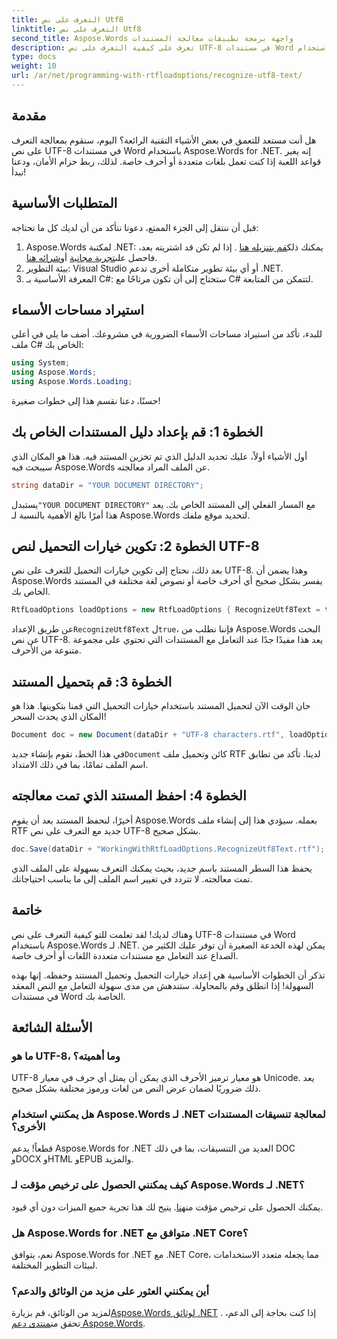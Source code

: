 ```yaml
---
title: التعرف على نص Utf8
linktitle: التعرف على نص Utf8
second_title: Aspose.Words واجهة برمجة تطبيقات معالجة المستندات
description: تعرف على كيفية التعرف على نص UTF-8 في مستندات Word باستخدام Aspose.Words لـ .NET من خلال هذا الدليل المفصل خطوة بخطوة.
type: docs
weight: 10
url: /ar/net/programming-with-rtfloadoptions/recognize-utf8-text/
---
```

## مقدمة

هل أنت مستعد للتعمق في بعض الأشياء التقنية الرائعة؟ اليوم، سنقوم بمعالجة التعرف على نص UTF-8 في مستندات Word باستخدام Aspose.Words for .NET. إنه يغير قواعد اللعبة إذا كنت تعمل بلغات متعددة أو أحرف خاصة. لذلك، ربط حزام الأمان، ودعنا نبدأ!

## المتطلبات الأساسية

قبل أن ننتقل إلى الجزء الممتع، دعونا نتأكد من أن لديك كل ما تحتاجه:

1.  Aspose.Words لمكتبة .NET: يمكنك ذلك[قم بتنزيله هنا](https://releases.aspose.com/words/net/) . إذا لم تكن قد اشتريته بعد، فاحصل على[تجربة مجانية](https://releases.aspose.com/) أو[شرائه هنا](https://purchase.aspose.com/buy).
2. بيئة التطوير: Visual Studio أو أي بيئة تطوير متكاملة أخرى تدعم .NET.
3. المعرفة الأساسية بـ C#: ستحتاج إلى أن تكون مرتاحًا مع C# لتتمكن من المتابعة.

## استيراد مساحات الأسماء

للبدء، تأكد من استيراد مساحات الأسماء الضرورية في مشروعك. أضف ما يلي في أعلى ملف C# الخاص بك:

```csharp
using System;
using Aspose.Words;
using Aspose.Words.Loading;
```

حسنًا، دعنا نقسم هذا إلى خطوات صغيرة!

## الخطوة 1: قم بإعداد دليل المستندات الخاص بك

أول الأشياء أولاً، عليك تحديد الدليل الذي تم تخزين المستند فيه. هذا هو المكان الذي سيبحث فيه Aspose.Words عن الملف المراد معالجته.

```csharp
string dataDir = "YOUR DOCUMENT DIRECTORY";
```

 يستبدل`"YOUR DOCUMENT DIRECTORY"` مع المسار الفعلي إلى المستند الخاص بك. يعد هذا أمرًا بالغ الأهمية بالنسبة لـ Aspose.Words لتحديد موقع ملفك.

## الخطوة 2: تكوين خيارات التحميل لنص UTF-8

بعد ذلك، نحتاج إلى تكوين خيارات التحميل للتعرف على نص UTF-8. وهذا يضمن أن Aspose.Words يفسر بشكل صحيح أي أحرف خاصة أو نصوص لغة مختلفة في المستند الخاص بك.

```csharp
RtfLoadOptions loadOptions = new RtfLoadOptions { RecognizeUtf8Text = true };
```

 عن طريق الإعداد`RecognizeUtf8Text` ل`true`، فإننا نطلب من Aspose.Words البحث عن نص UTF-8. يعد هذا مفيدًا جدًا عند التعامل مع المستندات التي تحتوي على مجموعة متنوعة من الأحرف.

## الخطوة 3: قم بتحميل المستند

حان الوقت الآن لتحميل المستند باستخدام خيارات التحميل التي قمنا بتكوينها. هذا هو المكان الذي يحدث السحر!

```csharp
Document doc = new Document(dataDir + "UTF-8 characters.rtf", loadOptions);
```

 في هذا الخط، نقوم بإنشاء جديد`Document` كائن وتحميل ملف RTF لدينا. تأكد من تطابق اسم الملف تمامًا، بما في ذلك الامتداد.

## الخطوة 4: احفظ المستند الذي تمت معالجته

أخيرًا، لنحفظ المستند بعد أن يقوم Aspose.Words بعمله. سيؤدي هذا إلى إنشاء ملف RTF جديد مع التعرف على نص UTF-8 بشكل صحيح.

```csharp
doc.Save(dataDir + "WorkingWithRtfLoadOptions.RecognizeUtf8Text.rtf");
```

يحفظ هذا السطر المستند باسم جديد، بحيث يمكنك التعرف بسهولة على الملف الذي تمت معالجته. لا تتردد في تغيير اسم الملف إلى ما يناسب احتياجاتك.

## خاتمة

وهناك لديك! لقد تعلمت للتو كيفية التعرف على نص UTF-8 في مستندات Word باستخدام Aspose.Words لـ .NET. يمكن لهذه الخدعة الصغيرة أن توفر عليك الكثير من الصداع عند التعامل مع مستندات متعددة اللغات أو أحرف خاصة.

تذكر أن الخطوات الأساسية هي إعداد خيارات التحميل وتحميل المستند وحفظه. إنها بهذه السهولة! إذا انطلق وقم بالمحاولة. ستندهش من مدى سهولة التعامل مع النص المعقد في مستندات Word الخاصة بك.

## الأسئلة الشائعة

### ما هو UTF-8، وما أهميته؟

UTF-8 هو معيار ترميز الأحرف الذي يمكن أن يمثل أي حرف في معيار Unicode. يعد ذلك ضروريًا لضمان عرض النص من لغات ورموز مختلفة بشكل صحيح.

### هل يمكنني استخدام Aspose.Words لـ .NET لمعالجة تنسيقات المستندات الأخرى؟

قطعاً! يدعم Aspose.Words for .NET العديد من التنسيقات، بما في ذلك DOC وDOCX وHTML وEPUB والمزيد.

### كيف يمكنني الحصول على ترخيص مؤقت لـ Aspose.Words لـ .NET؟

 يمكنك الحصول على ترخيص مؤقت من[هنا](https://purchase.aspose.com/temporary-license/). يتيح لك هذا تجربة جميع الميزات دون أي قيود.

### هل Aspose.Words for .NET متوافق مع .NET Core؟

نعم، يتوافق Aspose.Words for .NET مع .NET Core، مما يجعله متعدد الاستخدامات لبيئات التطوير المختلفة.

### أين يمكنني العثور على مزيد من الوثائق والدعم؟

 لمزيد من الوثائق، قم بزيارة[Aspose.Words لوثائق .NET](https://reference.aspose.com/words/net/) . إذا كنت بحاجة إلى الدعم، تحقق من[منتدى دعم Aspose.Words](https://forum.aspose.com/c/words/8).